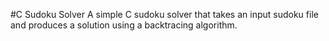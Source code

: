 #C Sudoku Solver
A simple C sudoku solver that takes an input sudoku file and produces a solution using a backtracing algorithm.